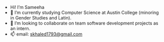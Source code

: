 - Hi! I’m Sameeha 
- 🌱  I’m currently studying Computer Science at Austin College (minoring in Gender Studies and Latin).
- 💞️  I’m looking to collaborate on team software development projects as an intern.
- 📫  email: skhaled1793@gmail.com

<!---
fancynine9/fancynine9 is a ✨ special ✨ repository because its `README.md` (this file) appears on your GitHub profile.
You can click the Preview link to take a look at your changes.
--->
